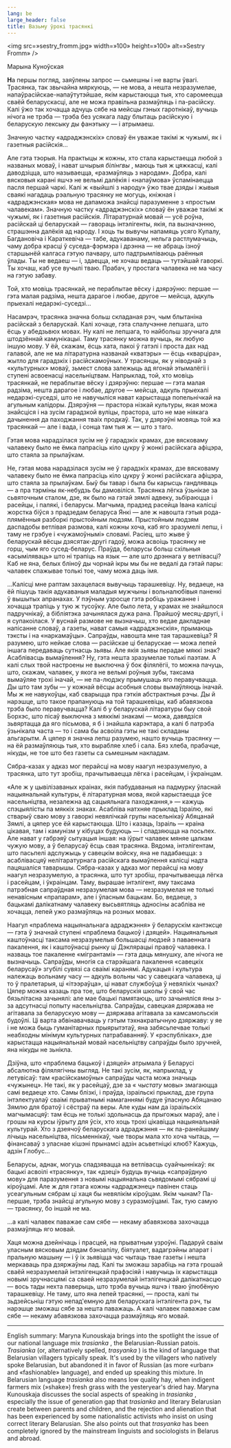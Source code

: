 ```yaml
---
lang: be
large_header: false
title: Вазьму ўрокi трасянкi
---
```


<img src=»sestry_fromm.jpg» width=»100» height=»100» alt=»Sestry Fromm» /> 


Марына Куноўская

<strong>Н</strong>а першы погляд, заяўлены запрос — сьмешны i не  варты ўвагi. Трасянка, так звычайна мяркуюць, — не  мова, а нешта незразумелае, напаўрасійскае-напаўтутэйшае, якiм карыстаюцца тыя, хто саромеецца сваёй беларускасцi, але не  можа правiльна размаўляць i па-расійску. Калi ўжо так хочацца адчуць сябе на мейсцы гэных гаротнiкаў, вучыць нiчога не  трэба — трэба без усякага ладу блытаць расійскую i беларускую лексыку ды фанэтыку — i атрымаеш.

Значную частку «адраджэнскiх» словаў ён уважае такiмi ж чужымi, як i газетныя расійскiя...

Але гэта тэорыя. На практыцы ж кожны, хто стала карыстаецца любой з названых моваў, i нават шчырыя  *бiлiнгвы* , маюць тыя ж цяжкасцi, калi даводзiцца, што называецца, «размаўляць з народам». Добра, калi вясковыя каранi яшчэ не  вельмi далёкiя i «напаўмова» ўспамiнаецца пасля першай чаркi. Калi ж «выйшлi з народу» ўжо твае дзяды i жывыя сваякi нагадаць рэальную трасянку не  могуць, кнiжная i «адраджэнская» мова не дапаможа знайсцi паразуменне з «простым чалавекам». Значную частку «адраджэнскiх» словаў ён уважае такiмi ж чужымi, як i газетныя расійскiя. Лiтаратурнай мовай — усё роўна, расійскай цi беларускай — гавораць iнтэлiгенты, якiя, па вызначэнню, страшэнна далёкiя ад народу. I хоць ты вывучы напамяць усяго Купалу, Багдановiча i Караткевiча — табе, адукаванаму, нельга растлумачыць, чаму добра красцi ў суседа-фэрмэра i дрэнна — не абраць iзноў старшынёй калгаса гэтую пачвару, што падтрымлiваюць раённыя ўлады. Ты не  ведаеш — i, здаецца, не  хочаш ведаць — тутэйшай гаворкi. Ты хочаш, каб усе вучылi тваю. Прабач, у простага чалавека не ма часу на гэтую забаву.

Той, хто мовiць трасянкай, не пераблытае вёску i дзярэўню: першае — гэта малая радзiма, нешта дарагое i любае, другое — мейсца, адкуль прыехалi недарэкi-суседзi...

Насамрэч, трасянка значна больш складаная рэч, чым блытанiна расійскай з беларускай. Калi хочаце, гэта спалучэнне лепшага, што ёсць у абедзьвюх мовах. Ну калi не  лепшага, то найбольш зручнага для штодзённай камунiкацыi. Таму трасянку можна вучыць, як любую iншую мову. У ёй, скажам, ёсць хата, пакоi ў гатэлi i проста дах над галавой, але не ма лiтаратурна названай «кватэры» — ёсць «кварцiра», жытло для гарадзкiх i расійскамоўных. У трасянцы, як у нiводнай з «культурных» моваў, зьмест слова залежыць ад ягонай этымалёгii i ступенi асвоенасцi насельнiцтвам. Напрыклад, той, хто мовiць трасянкай, не пераблытае вёску i дзярэўню: першае — гэта малая радзiма, нешта дарагое i любае, другое — мейсца, адкуль прыехалi недарэкi-суседзi, што не навучылiся нават карыстацца попельнiчкай на агульным калiдоры. Дзярэўня — прастора нiзкай культуры, якая можа знайсцiся i на зусiм гарадзкой вулiцы, прастора, што не  мае нiякага дачынення да паходжання тваiх продкаў. Так, у дзярэўнi мовяць той жа трасянкай — але i вада, i сонца там тыя ж — што з таго.

Гэтая мова нарадзiлася зусiм не ў гарадзкiх крамах, дзе вясковаму чалавеку было не ёмка папрасiць кiло цукру ў жонкi расійскага афiцэра, што стаяла за прылаўкам.

Не, гэтая мова нарадзiлася зусiм не ў гарадзкiх крамах, дзе вясковаму чалавеку было не ёмка папрасiць кiло цукру ў жонкi расійскага афiцэра, што стаяла за прылаўкам. Быў бы тавар i была бы карысць гандляваць — а пра тэрмiны як-небудзь бы дамовiлiся. Трасянка лёгка ўзьнiкае за сьвяточным сталом, дзе, як было на гэтай зямлi адвеку, зьбiраюцца i расейцы, i палякi, i беларусы. Магчыма, прадзед расейца Iвана калiсцi жорстка бiўся з прадзедам беларуса Янкi — але ж навошта гэтыя рода-плямённыя разборкi прыстойным людзям. Прыстойным людзям даспадобы ветлiвая размова, калi кожны хоча, каб яго зразумелi лепш, i таму не  грэбуе i «чужамоўнымi» словамi. Расіец, што жыве ў беларускай вёсцы дзясятак-другi гадоў, можа асвоiць трасянку не  горш, чым яго сусед-беларус. Праўда, беларусы больш схiльныя «асымiляваць» што нi трапiць на язык — але што дрэннага у ветлiвасцi? Каб не яна, белых блiноў ды чорнай iкры мы бы не  ведалi да гэтай пары: чалавек спажывае толькi тое, чаму можа даць iмя.

...Калiсцi мне раптам захацелася вывучыць тарашкевiцу. Ну, ведаеце, на ёй пiшуць такiя адукаваныя маладыя мужчыны i вольналюбiвыя паненкi ў вышытых апранахах. У пэўным узросце гэта робiць уражанне i хочацца трапiць у тую ж тусоўку. Але было лета, у крамах не знайшлося падручнiкаў, а бiблiятэка зачынялася дужа рана. Прайшоў месяц-другi, i я супакоiлася. У вуснай размове не  вызначыш, хто ведае дакладнае напiсанне словаў, а газеты, нават самыя «адраджэнскiя», прымаюць тэксты i на «наркамаўцы». Сапраўды, навошта мне тая тарашкевiца? Я разумею, што нейкае слова — расійскае цi беларускае — можа лепей iншага передаваць сутнасць зьявы. Але якiя зьявы перадае мяккi знак? Асаблiвасць вымаўлення? Ну, гэта нешта зразумелае толькi паэтам. А калi слых твой настроены не выключна ў бок фiлялёгii, то можна пачуць, што, скажам, чалавек, у якога не  вельмi роўныя зубы, таксама вымаўляе трохi iначай, — не па-людзку прымушаць яго перавучвацца. Ды што там зубы — у кожнай вёсцы асобныя словы вымаўляюць iначай. Мы ж не навукоўцы, каб сварыцца пра гэткiя абстрактныя рэчы. Ды й нарэшце, што такое прапануюць на той тарашкевiцы, каб абавязкова трэба было перавучвацца? Калi б у беларускай лiтаратуры быу свой Борхэс, што пiсаў выключна з мяккiмi знакамi — можа, давядзiся зьвяртацца да яго пiсьмова, я б i знайшла карэктара, а калi б патрэба ўзьнiкала часта — то i сама бы асвоiла гэты не такi складаны альгарытм. А цяпер я значна лепш разумею, нашто вучыць трасянку — на ёй размаўляюць тыя, хто вырабляе хлеб i сала. Бяз хлеба, прабачце, нiкуды, не  тое што без газеты са сьмешным накладам.

Сябра-казах у адказ мог перайсцi на мову наагул незразумелую, а трасянка, што тут зробiш, прачытываецца лёгка i расейцам, i ўкраiнцам.

«Але ж у цывiлiзаваных краінах, якiя пабудаваныя на падмурку ўласнай нацыянальнай культуры, ё лiтаратурная мова, якой карыстаецца ўсе насельнiцтва, незалежна ад сацыяльнага паходжання,» — кажуць спэцыялiсты па мяккiх знаках. Асаблiва натхняе прыклад Iзраiлю, якi стварыў сваю мову з гаворкi невялiчкай групы насельнiкаў Абяцанай Зямлi, а цяпер усе ёй карыстаюцца. Што i казаць, Iзраiль — краiна цiкавая, там i камунiзм у кiбуцах будуюць — i спадзяюцца на посьпех. Але нават у габрэяў сытуацыя iншая: на iўрыт чалавек мяняе цалкам чужую мову, а ў беларусаў ёсць свая трасянка. Вядома, iнтэлiгентам, што пасьпелi адслужыць у савецкiм войску, яна не падабаецца: з асаблiвасцяў нелiтаратурнага расійскага вымаўлення калiсцi надта пацяшалiся таварышы. Сябра-казах у адказ мог перайсцi на мову наагул незразумелую, а трасянка, што тут зробiш, прачытываецца лёгка i расейцам, i ўкраiнцам. Таму, вырашае iнтэлiгент, яму таксама патрэбная сапраўдная незразумелая мова — незразумелая не  толькi ненавiсным «прапарам», але i ўласным бацькам. Бо, ведаеце, з бацькамi далiкатнаму чалавеку высьвятляць адносiны асаблiва не  хочацца, лепей ужо размаўляць на розных мовах.

Наагул «праблема нацыянальнага адраджэння» ў беларускiм кантэксце — гэта ў значнай ступенi «праблема бацькоў i дзяцей». Нацыянальныя каштоўнасцi таксама незразумелыя большасцi людзей з паваеннага пакалення, як i каштоўнасцi рынку цi Дэклярацыi правоў чалавека. I назваць тое пакаленне «мiгрантамi» — гэта даць мянушку, але нiчога не  вызначыць. Сапраўды, многiя са старэйшага пакалення «савецкiх беларусаў» згубiлi сувязi са сваiмi каранямi. Адукацыя i культура належаць вольнаму часу — адкуль вольны час у савецкага чалавека, цi то ў пралетарыя, цi «iтээраўца», цi нават службоўца ў невялiкiх чынах? Цяпер можна казаць пра тое, што беларускiя школы ў свой час бязьлiтасна зачынялi: але мае бацькi памятаюць, што зачынялiся яны з-за адсутнасцi попыту насельнiцтва. Сапраўды, савецкая дзяржава не агiтавала за беларускую мову — дзяржава агiтавала за камсамольскiя будоўлi. Цi варта абвiнавачваць у гэтым тэхнакратычную дзяржаву: у яе i не  можа быць гуманiтарных прыярытэтаў, яна забясьпечвае толькi неабходны мiнiмум культурных патрабаванняў. У «рэспублiках», дзе карыстацца нацыянальнай мовай насельнiцтву сапраўды было зручней, яна нiкуды не  зьнiкла.

Дзiўна, што «праблема бацькоў i дзяцей» атрымала ў Беларусi абсалютна фiлялягiчны выгляд. Не такi зусiм, як, напрыклад, у летувiсаў: там «расійскамоўны» сапраўды часта можа значыць «чужынец». Не такi, як у расейцаў, дзе за « *чыстату*  мовы» змагаюцца самi ведаеце хто. Самы блiзкi, i праўда, iзраiльскi прыклад, дзе група iнтэлектуалаў сваiмi прыватнымi намаганнямi будуе ўласную Абяцанаю Зямлю для братоў i сёстраў па веры. Але куды нам да iзраiльскiх магчымасцяў: там ёсць не  толькi здольнасць да прыгожых мараў, але i грошы на курсы iўрыту для ўсiх, хто хоць трохi цiкавiцца нацыянальнай культурай. Хто з дзеячоў беларускага адраджэння — як па-ранейшаму лiчыць насельнiцтва, пiсьменнiкаў, чые творы мала хто хоча чытаць, — фiнансаваў з уласнае кiшэнi прынамсі адзiн асьветнiцкi клюб? Кажуць, адзін Глобус…

Беларусы, аднак, могуць спадзявацца на ветлiвасць суайчыннiкаў: як бацькi асвоiлi «трасянку», так «дзецi» будуць вучыць «сапраўдную мову» для паразумення з новымi нацыянальна сьвядомымi сябрамi цi кiроўцамi. Але ж для гэтага кожны «адраджэнец» павiнен стаць усеагульным сябрам цi хаця бы невялiкiм кiроўцам. Якiм чынам? Па-першае, трэба знайсцi агульную мову з суразмоўцамi. Так, тую самую — трасянку, бо iншай не ма.

...а калi чалавек паважае сам сябе — некаму абавязкова захочацца размаўляць яго мовай.

Хаця можна дзейнiчаць i прасцей, на прыватным узроўнi. Падаруй сваiм уласным вясковым дзядам бэнзапiлу, бiятуалет, вадагрэйны апарат i пральную машыну — i ў iх зьявiцца час чытаць твае газеты i нешта меркаваць пра дзяржаўны лад. Калi ты зможаш зарабiць на гэта грошай сваёй незразумелай iнтэлiгенцкай прафэсiяй i навучыць iх карыстацца новымi зручнасцямi са сваей незразумелай iнтэлiгенцкай далiкатнасцю — вось тады нехта паверыць, што трэба вучыць яшчэ i тваю ўлюбёную тарашкевiцу. Не таму, што яна лепей трасянкi, — проста, калi ты зьдзейсьнiш гэтую непад'емную для беларускага iнтэлiгента рэч, ты нарэшце зможаш сябе за нешта паважаць. А калi чалавек паважае сам сябе — некаму абавязкова захочацца размаўляць яго мовай.

<hr />

English summary: Maryna Kunouskaja brings into the spotlight the issue of our national language mix  *trasianka* , the Belarusian-Russian patois.  *Trasianka*  (or, alternatively spelled,  *trasyanka* ) is the kind of language that Belarusian villagers typically speak. It's used by the villagers who natively spoke Belarusian, but abandoned it in favor of Russian (as more «urban» and «fashionable» language), and ended up speaking this mixture. In Belarusian language  *trasianka*  also means low quality hay, when indigent farmers mix (»shake») fresh grass with the yesteryear's dried hay. Maryna Kunouskaja discusses the social aspects of speaking in  *trasianka* , especially the issue of generation gap that  *trasianka*  and literary Belarusian create between parents and children, and the rejection and alienation that has been experienced by some nationalistic activists who insist on using correct literary Belarusian. She also points out that  *trasyanka*  has been completely ignored by the mainstream linguists and sociologists in Belarus and abroad.

